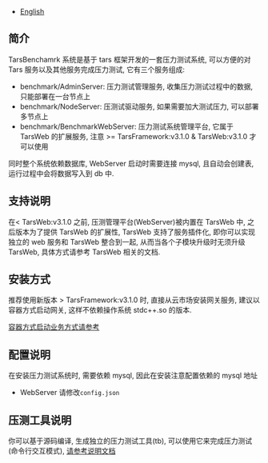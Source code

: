 - [English](README.en.md)

## 简介

TarsBenchamrk 系统是基于 tars 框架开发的一套压力测试系统, 可以方便的对 Tars 服务以及其他服务完成压力测试, 它有三个服务组成:

- benchmark/AdminServer: 压力测试管理服务, 收集压力测试过程中的数据, 只能部署在一台节点上
- benchmark/NodeServer: 压测试驱动服务, 如果需要加大测试压力, 可以部署多节点上
- benchmark/BenchmarkWebServer: 压力测试系统管理平台, 它属于 TarsWeb 的扩展服务, 注意 >= TarsFramework:v3.1.0 & TarsWeb:v3.1.0 才可以使用

同时整个系统依赖数据库, WebServer 启动时需要连接 mysql, 且自动会创建表, 运行过程中会将数据写入到 db 中.

## 支持说明

在< TarsWeb:v3.1.0 之前, 压测管理平台(WebServer)被内置在 TarsWeb 中, 之后版本为了提供 TarsWeb 的扩展性, TarsWeb 支持了服务插件化, 即你可以实现独立的 web 服务和 TarsWeb 整合到一起, 从而当各个子模块升级时无须升级 TarsWeb, 具体方式请参考 TarsWeb 相关的文档.

## 安装方式

推荐使用新版本 > TarsFramework:v3.1.0 时, 直接从云市场安装网关服务, 建议以容器方式启动网关, 这样不依赖操作系统 stdc++.so 的版本.

[容器方式启动业务方式请参考](https://doc.tarsyun.com/#/installation/service-docker.md)

## 配置说明

在安装压力测试系统时, 需要依赖 mysql, 因此在安装注意配置依赖的 mysql 地址

- WebServer 请修改`config.json`

## 压测工具说明

你可以基于源码编译, 生成独立的压力测试工具(tb), 可以使用它来完成压力测试(命令行交互模式), [请参考说明文档](../docs/Benchmark.md)

